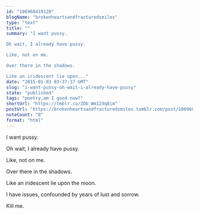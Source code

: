 ```yaml
---
id: "106968419120"
blogName: "brokenheartsandfracturedsmiles"
type: "text"
title: ""
summary: "I want pussy. 

Oh wait, I already have pussy.

Like, not on me.

Over there in the shadows.

Like an iridescent lie upon..."
date: "2015-01-03 03:37:37 GMT"
slug: "i-want-pussy-oh-wait-i-already-have-pussy"
state: "published"
tags: "poetry,am I good now?"
shortUrl: "https://tmblr.co/ZDb_Wm1Zdq8im"
postUrl: "https://brokenheartsandfracturedsmiles.tumblr.com/post/106968419120/i-want-pussy-oh-wait-i-already-have-pussy"
noteCount: "0"
format: "html"
---
```


I want pussy. 

Oh wait, I already have pussy.

Like, not on me.

Over there in the shadows.

Like an iridescent lie upon the moon. 

I have issues, confounded by years of lust and sorrow. 

Kill me.